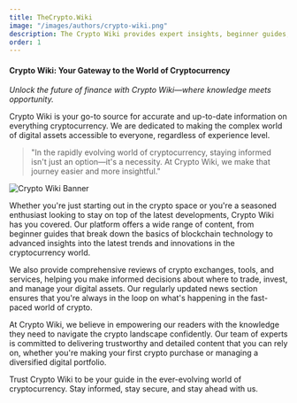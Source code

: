 ```yaml
---
title: TheCrypto.Wiki
image: "/images/authors/crypto-wiki.png"
description: The Crypto Wiki provides expert insights, beginner guides, and the latest news about cryptocurrency.
order: 1
---
```


#### Crypto Wiki: Your Gateway to the World of Cryptocurrency

_Unlock the future of finance with Crypto Wiki—where knowledge meets opportunity._

Crypto Wiki is your go-to source for accurate and up-to-date information on everything cryptocurrency. We are dedicated to making the complex world of digital assets accessible to everyone, regardless of experience level.

> "In the rapidly evolving world of cryptocurrency, staying informed isn't just an option—it's a necessity. At Crypto Wiki, we make that journey easier and more insightful."

![Crypto Wiki Banner](/images/logo.png)

Whether you're just starting out in the crypto space or you're a seasoned enthusiast looking to stay on top of the latest developments, Crypto Wiki has you covered. Our platform offers a wide range of content, from beginner guides that break down the basics of blockchain technology to advanced insights into the latest trends and innovations in the cryptocurrency world.

We also provide comprehensive reviews of crypto exchanges, tools, and services, helping you make informed decisions about where to trade, invest, and manage your digital assets. Our regularly updated news section ensures that you're always in the loop on what's happening in the fast-paced world of crypto.

At Crypto Wiki, we believe in empowering our readers with the knowledge they need to navigate the crypto landscape confidently. Our team of experts is committed to delivering trustworthy and detailed content that you can rely on, whether you're making your first crypto purchase or managing a diversified digital portfolio.

Trust Crypto Wiki to be your guide in the ever-evolving world of cryptocurrency. Stay informed, stay secure, and stay ahead with us.
